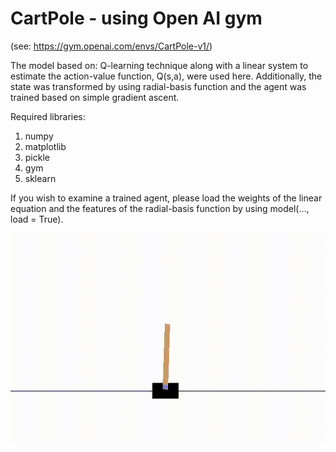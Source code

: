 # CartPole - using Open AI gym 

(see: https://gym.openai.com/envs/CartPole-v1/)

The model based on:
Q-learning technique along with a linear system to estimate the action-value function, Q(s,a), were used here.
Additionally, the state was transformed by using radial-basis function and the agent was trained based on simple gradient ascent. 

Required libraries:

1) numpy
2) matplotlib 
3) pickle 
4) gym 
5) sklearn

If you wish to examine a trained agent, please load the weights of the linear equation and
the features of the radial-basis function by using model(..., load = True).


![Alt Text](gif.gif)
